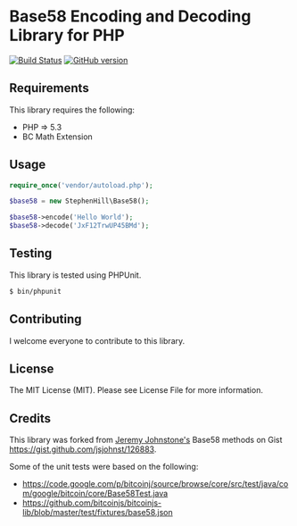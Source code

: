 # Base58 Encoding and Decoding Library for PHP

[![Build Status](https://travis-ci.org/stephen-hill/base58php.png)](https://travis-ci.org/stephen-hill/base58php)
[![GitHub version](https://badge.fury.io/gh/stephen-hill%2Fbase58php.png)](http://badge.fury.io/gh/stephen-hill%2Fbase58php)

## Requirements

This library requires the following:

- PHP => 5.3
- BC Math Extension

## Usage

```php
require_once('vendor/autoload.php');

$base58 = new StephenHill\Base58();

$base58->encode('Hello World');
$base58->decode('JxF12TrwUP45BMd');
```

## Testing

This library is tested using PHPUnit.

```bash
$ bin/phpunit
```

## Contributing

I welcome everyone to contribute to this library.

## License

The MIT License (MIT). Please see License File for more information.

## Credits

This library was forked from [Jeremy Johnstone's](https://github.com/jsjohnst) Base58 methods on Gist https://gist.github.com/jsjohnst/126883.

Some of the unit tests were based on the following:

- https://code.google.com/p/bitcoinj/source/browse/core/src/test/java/com/google/bitcoin/core/Base58Test.java
- https://github.com/bitcoinjs/bitcoinjs-lib/blob/master/test/fixtures/base58.json